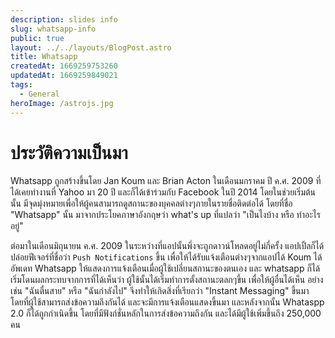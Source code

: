 ```yaml
---
description: slides info
slug: whatsapp-info
public: true
layout: ../../layouts/BlogPost.astro
title: Whatsapp
createdAt: 1669259753260
updatedAt: 1669259849021
tags:
  - General
heroImage: /astrojs.jpg
---
```


# ประวัติความเป็นมา
Whatsapp ถูกสร้างขึ้นโดย Jan Koum และ Brian Acton ในเดือนมกราคม ปี ค.ศ. 2009 ที่ได้เคยทำงานที่ Yahoo มา 20 ปี และก็ได้เข้าร่วมกับ Facebook ในปี 2014 โดยในช่วยเริ่มต้นนั้น มีจุดมุ่งหมายเพื่อให้ผู้คนสามารถดูสถานะของบุคคลต่างๆภายในรายชื่อติดต่อได้ โดยที่ชื่อ "Whatsapp" นั้น มาจากประโยคภาษาอังกฤษว่า what's up ที่แปลว่า "เป็นไงบ้าง หรือ ทำอะไรอยู่" 

ต่อมาในเดือนมิถุนายน ค.ศ. 2009 ในระหว่างที่แอปนั้นพึ่งจะถูกดาวน์โหลดอยู่ไม่กี่ครั้ง แอปเปิ้ลก็ได้ปล่อยฟีเจอร์ที่ชื่อว่า `Push Notifications` ขึ้น เพื่อให้ได้รับแจ้งเตือนต่างๆจากแอปได้ Koum ได้อัพเดท Whatsapp ให้แสดงการแจ้งเตือนเมื่อผู้ใช้เปลี่ยนสถานะของตนเอง และ whatsapp ก็ได้เริ่มโดนผลกระทบจากการที่ได้เห็นว่า ผู้ใช้นั้นได้เริ่มทำการตั้งสถานะตลกๆขึ้น เพื่อให้ผู้อื่นได้เห็น อย่างเช่น "ฉันตื่นสาย" หรือ "ฉันกำลังไป" จึงทำให้เกิดสิ่งที่เรียกว่า "Instant Messaging" ขึ้นมา โดยที่ผู้ใช้สามารถส่งข้อความถึงกันได้ และจะมีการแจ้งเตือนแสดงขึ้นมา และหลังจากนั้น Whataspp 2.0 ก็ได้ถูกกำเนิดขึ้น โดยที่มีฟังก์ชั่นหลักในการส่งข้อความถึงกัน และได้มีผู้ใช้เพิ่มขึ้นถึง 250,000 คน